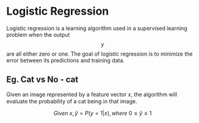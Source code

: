 # Logistic Regression

Logistic regression is a learning algorithm used in a supervised learning problem when the output $$y$$ are all either zero or one. The goal of logistic regression is to minimize the error between its predictions and training data.

## Eg. Cat vs No - cat

Given an image represented by a feature vector 𝑥, the algorithm will evaluate the probability of a cat being in that image.


$$
Given \ x, \hat{y} = P(y = 1 | x), where \  0 \leq \hat{y} \leq 1 
$$


